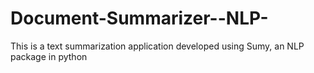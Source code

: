 # Document-Summarizer--NLP-
This is a text summarization application developed using Sumy, an NLP package in python
